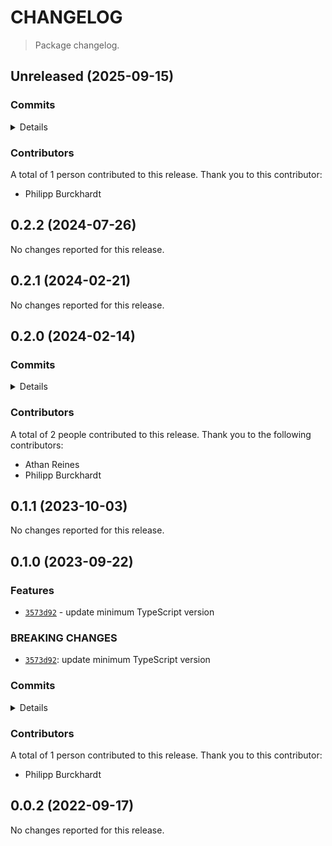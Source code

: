 # CHANGELOG

> Package changelog.

<section class="release" id="unreleased">

## Unreleased (2025-09-15)

<section class="commits">

### Commits

<details>

-   [`11581aa`](https://github.com/stdlib-js/stdlib/commit/11581aaca8c3cb824cbb92c0c0f80e76890bdb20) - **test:** use standardized assertion messages and fix lint errors _(by Philipp Burckhardt)_
-   [`f9651e6`](https://github.com/stdlib-js/stdlib/commit/f9651e6411b4ebd3c95dcc6b46c02e6d5be009fa) - **test:** use .strictEqual() instead of .equal() and fix lint errors _(by Philipp Burckhardt)_
-   [`7d6450c`](https://github.com/stdlib-js/stdlib/commit/7d6450c671dd91fffbec536a216a76f9e094dad0) - **docs:** update related packages sections [(#4186)](https://github.com/stdlib-js/stdlib/pull/4186) _(by stdlib-bot)_

</details>

</section>

<!-- /.commits -->

<section class="contributors">

### Contributors

A total of 1 person contributed to this release. Thank you to this contributor:

-   Philipp Burckhardt

</section>

<!-- /.contributors -->

</section>

<!-- /.release -->

<section class="release" id="v0.2.2">

## 0.2.2 (2024-07-26)

No changes reported for this release.

</section>

<!-- /.release -->

<section class="release" id="v0.2.1">

## 0.2.1 (2024-02-21)

No changes reported for this release.

</section>

<!-- /.release -->

<section class="release" id="v0.2.0">

## 0.2.0 (2024-02-14)

<section class="commits">

### Commits

<details>

-   [`0c541d8`](https://github.com/stdlib-js/stdlib/commit/0c541d849099e8c4707fd5f4742849b5e998aefc) - **docs:** fix typo _(by Athan Reines)_
-   [`f9c75ce`](https://github.com/stdlib-js/stdlib/commit/f9c75ce726ed4e5fade8622315bb98094dad8561) - **build:** remove tslint directives _(by Philipp Burckhardt)_

</details>

</section>

<!-- /.commits -->

<section class="contributors">

### Contributors

A total of 2 people contributed to this release. Thank you to the following contributors:

-   Athan Reines
-   Philipp Burckhardt

</section>

<!-- /.contributors -->

</section>

<!-- /.release -->

<section class="release" id="v0.1.1">

## 0.1.1 (2023-10-03)

No changes reported for this release.

</section>

<!-- /.release -->

<section class="release" id="v0.1.0">

## 0.1.0 (2023-09-22)

<section class="features">

### Features

-   [`3573d92`](https://github.com/stdlib-js/stdlib/commit/3573d92955f1150eae58fb534808b7a30532a1c1) - update minimum TypeScript version

</section>

<!-- /.features -->

<section class="breaking-changes">

### BREAKING CHANGES

-   [`3573d92`](https://github.com/stdlib-js/stdlib/commit/3573d92955f1150eae58fb534808b7a30532a1c1): update minimum TypeScript version

</section>

<!-- /.breaking-changes -->

<section class="commits">

### Commits

<details>

-   [`3573d92`](https://github.com/stdlib-js/stdlib/commit/3573d92955f1150eae58fb534808b7a30532a1c1) - **feat:** update minimum TypeScript version _(by Philipp Burckhardt)_

</details>

</section>

<!-- /.commits -->

<section class="contributors">

### Contributors

A total of 1 person contributed to this release. Thank you to this contributor:

-   Philipp Burckhardt

</section>

<!-- /.contributors -->

</section>

<!-- /.release -->

<section class="release" id="v0.0.2">

## 0.0.2 (2022-09-17)

No changes reported for this release.

</section>

<!-- /.release -->

